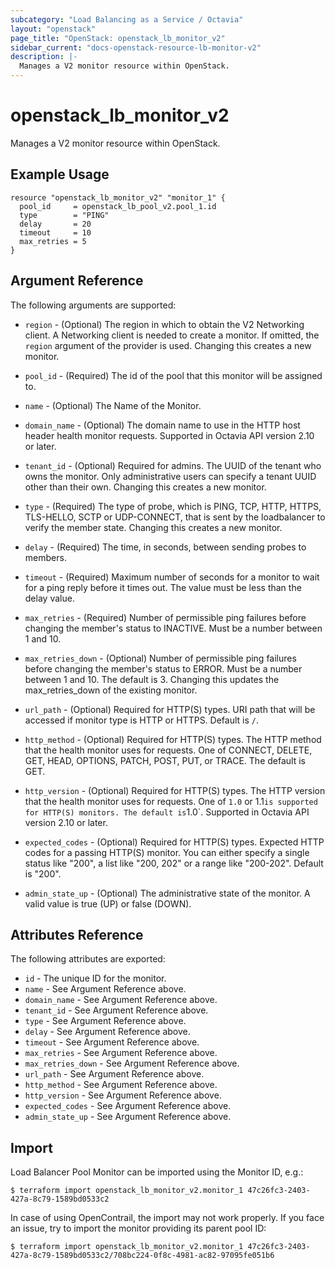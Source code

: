 ```yaml
---
subcategory: "Load Balancing as a Service / Octavia"
layout: "openstack"
page_title: "OpenStack: openstack_lb_monitor_v2"
sidebar_current: "docs-openstack-resource-lb-monitor-v2"
description: |-
  Manages a V2 monitor resource within OpenStack.
---
```


# openstack\_lb\_monitor\_v2

Manages a V2 monitor resource within OpenStack.

## Example Usage

```hcl
resource "openstack_lb_monitor_v2" "monitor_1" {
  pool_id     = openstack_lb_pool_v2.pool_1.id
  type        = "PING"
  delay       = 20
  timeout     = 10
  max_retries = 5
}
```

## Argument Reference

The following arguments are supported:

* `region` - (Optional) The region in which to obtain the V2 Networking client.
  A Networking client is needed to create a monitor. If omitted, the
  `region` argument of the provider is used. Changing this creates a new
  monitor.

* `pool_id` - (Required) The id of the pool that this monitor will be assigned to.

* `name` - (Optional) The Name of the Monitor.

* `domain_name` - (Optional) The domain name to use in the HTTP host header
  health monitor requests. Supported in Octavia API version 2.10 or later.

* `tenant_id` - (Optional) Required for admins. The UUID of the tenant who owns
  the monitor.  Only administrative users can specify a tenant UUID
  other than their own. Changing this creates a new monitor.

* `type` - (Required) The type of probe, which is PING, TCP, HTTP, HTTPS,
  TLS-HELLO, SCTP or UDP-CONNECT, that is sent by the loadbalancer to 
  verify the member state. Changing this creates a new monitor.

* `delay` - (Required) The time, in seconds, between sending probes to members.

* `timeout` - (Required) Maximum number of seconds for a monitor to wait for a
  ping reply before it times out. The value must be less than the delay
  value.

* `max_retries` - (Required) Number of permissible ping failures before
  changing the member's status to INACTIVE. Must be a number between 1
  and 10.
    
* `max_retries_down` - (Optional) Number of permissible ping failures before 
  changing the member's status to ERROR. Must be a number between 1 and 10. 
  The default is 3. Changing this updates the max_retries_down of the 
  existing monitor.

* `url_path` - (Optional) Required for HTTP(S) types. URI path that will be
  accessed if monitor type is HTTP or HTTPS. Default is `/`.

* `http_method` - (Optional) Required for HTTP(S) types. The HTTP method that 
  the health monitor uses for requests. One of CONNECT, DELETE, GET, HEAD, 
  OPTIONS, PATCH, POST, PUT, or TRACE. The default is GET.

* `http_version` - (Optional) Required for HTTP(S) types. The HTTP version that
  the health monitor uses for requests. One of `1.0` or 1.1` is supported
  for HTTP(S) monitors. The default is `1.0`. Supported in Octavia API version
  2.10 or later.

* `expected_codes` - (Optional) Required for HTTP(S) types. Expected HTTP codes
  for a passing HTTP(S) monitor. You can either specify a single status like
  "200", a list like "200, 202" or a range like "200-202". Default is "200".

* `admin_state_up` - (Optional) The administrative state of the monitor.
  A valid value is true (UP) or false (DOWN).

## Attributes Reference

The following attributes are exported:

* `id` - The unique ID for the monitor.
* `name` - See Argument Reference above.
* `domain_name` - See Argument Reference above.
* `tenant_id` - See Argument Reference above.
* `type` - See Argument Reference above.
* `delay` - See Argument Reference above.
* `timeout` - See Argument Reference above.
* `max_retries` - See Argument Reference above.
* `max_retries_down` - See Argument Reference above.
* `url_path` - See Argument Reference above.
* `http_method` - See Argument Reference above.
* `http_version` - See Argument Reference above.
* `expected_codes` - See Argument Reference above.
* `admin_state_up` - See Argument Reference above.

## Import

Load Balancer Pool Monitor can be imported using the Monitor ID, e.g.:

```
$ terraform import openstack_lb_monitor_v2.monitor_1 47c26fc3-2403-427a-8c79-1589bd0533c2
```

In case of using OpenContrail, the import may not work properly. If you face an issue, try to import the monitor providing its parent pool ID:

```
$ terraform import openstack_lb_monitor_v2.monitor_1 47c26fc3-2403-427a-8c79-1589bd0533c2/708bc224-0f8c-4981-ac82-97095fe051b6
```

